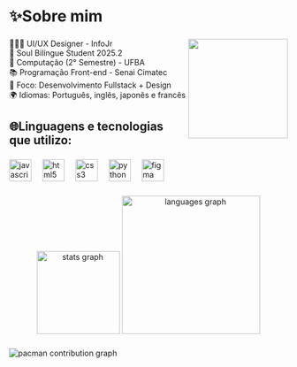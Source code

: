 <h1 align="left">✨Sobre mim</h2>

###

<img align="right" height="180" src="https://media1.tenor.com/m/1VEnfKkMGikAAAAd/lofi-girl-music.gif"  />

###

<p align="left">👩🏽‍💻 UI/UX Designer - InfoJr <br>🌟 Soul Bilíngue Student 2025.2 <br>🚀 Computação (2° Semestre) - UFBA <br>📚 Programação Front-end - Senai Cimatec <br>🎯 Foco: Desenvolvimento Fullstack + Design <br>🌍 Idiomas: Português, inglês, japonês e francês </p>

###

<h2 align="left">🌐Linguagens e tecnologias que utilizo:</h2>

###

<div align="left">
  <img src="https://cdn.jsdelivr.net/gh/devicons/devicon/icons/javascript/javascript-original.svg" height="40" alt="javascript logo"  />
  <img width="12" />
  <img src="https://cdn.jsdelivr.net/gh/devicons/devicon/icons/html5/html5-original.svg" height="40" alt="html5 logo"  />
  <img width="12" />
  <img src="https://cdn.jsdelivr.net/gh/devicons/devicon/icons/css3/css3-original.svg" height="40" alt="css3 logo"  />
  <img width="12" />
  <img src="https://cdn.jsdelivr.net/gh/devicons/devicon/icons/python/python-original.svg" height="40" alt="python logo"  />
  <img width="12" />
  <img src="https://cdn.jsdelivr.net/gh/devicons/devicon/icons/figma/figma-original.svg" height="40" alt="figma logo"  />
</div>

###

<div align="center">
  <img src="https://github-readme-stats.vercel.app/api?username=alro25&hide_title=false&hide_rank=false&show_icons=true&include_all_commits=true&count_private=true&disable_animations=false&theme=dracula&locale=en&hide_border=false" height="150" alt="stats graph"  />
  <img src="https://github-readme-stats.vercel.app/api/top-langs?username=alro25&locale=en&hide_title=false&layout=compact&card_width=320&langs_count=5&theme=dracula&hide_border=false" height="250" alt="languages graph"  />
</div>

###

<picture>
  <source media="(prefers-color-scheme: dark)" srcset="https://raw.githubusercontent.com/alro25/alro25/output/pacman-contribution-graph-dark.svg">
  <source media="(prefers-color-scheme: light)" srcset="https://raw.githubusercontent.com/analro25/alro25/output/pacman-contribution-graph.svg">
  <img alt="pacman contribution graph" src="https://raw.githubusercontent.com/maurodesouz/alro25/output/pacman-contribution-graph.svg">
</picture>

###

